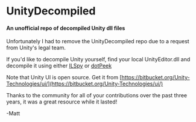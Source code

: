 # UnityDecompiled
#### An unofficial repo of decompiled Unity dll files

Unfortunately I had to remove the UnityDecompiled repo due to a request from Unity's legal team. 

If you'd like to decompile Unity yourself, find your local UnityEditor.dll and decompile it using either [ILSpy](http://ilspy.net) or [dotPeek](https://www.jetbrains.com/decompiler/)

Note that Unity UI is open source. Get it from [https://bitbucket.org/Unity-Technologies/ui/](https://bitbucket.org/Unity-Technologies/ui/)

Thanks to the community for all of your contributions over the past three years, it was a great resource while it lasted!

-Matt



